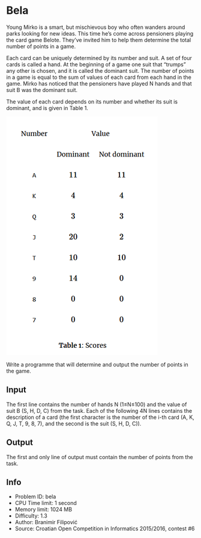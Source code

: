 # Bela

Young Mirko is a smart, but mischievous boy who often wanders around parks looking for new ideas. This time he’s come across pensioners playing the card game Belote. They’ve invited him to help them determine the total number of points in a game.

Each card can be uniquely determined by its number and suit. A set of four cards is called a hand. At the beginning of a game one suit that “trumps” any other is chosen, and it is called the dominant suit. The number of points in a game is equal to the sum of values of each card from each hand in the game. Mirko has noticed that the pensioners have played N
hands and that suit B was the dominant suit.

The value of each card depends on its number and whether its suit is dominant, and is given in Table 1.

![quadrant](./img/img-0001.png)

Write a programme that will determine and output the number of points in the game.

## Input

The first line contains the number of hands N (1≤N≤100) and the value of suit B (S, H, D, C) from the task. Each of the following 4N lines contains the description of a card (the first character is the number of the i-th card (A, K, Q, J, T, 9, 8, 7), and the second is the suit (S, H, D, C)).

## Output

The first and only line of output must contain the number of points from the task.

## Info

- Problem ID: bela
- CPU Time limit: 1 second
- Memory limit: 1024 MB
- Difficulty: 1.3
- Author: Branimir Filipović
- Source: Croatian Open Competition in Informatics 2015/2016, contest #6
